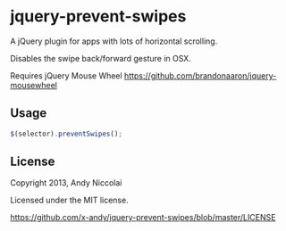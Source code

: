jquery-prevent-swipes
=====================

A jQuery plugin for apps with lots of horizontal scrolling.

Disables the swipe back/forward gesture in OSX.

Requires jQuery Mouse Wheel <https://github.com/brandonaaron/jquery-mousewheel>


Usage
-----
```javascript
$(selector).preventSwipes();
```


License
-------
Copyright 2013, Andy Niccolai

Licensed under the MIT license.

<https://github.com/x-andy/jquery-prevent-swipes/blob/master/LICENSE>
